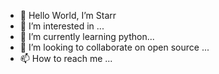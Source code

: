 - 👋 Hello World, I’m Starr
- 👀 I’m interested in  ...
- 🌱 I’m currently learning python...
- 💞️ I’m looking to collaborate on open source ...
- 📫 How to reach me ...

<!---
Chiomastarr/Chiomastarr is a ✨ special ✨ repository because its `README.md` (this file) appears on your GitHub profile.
You can click the Preview link to take a look at your changes.
--->
